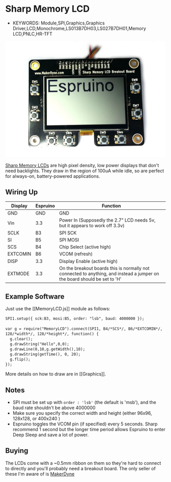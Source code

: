 <!--- Copyright (c) 2013 Gordon Williams, Pur3 Ltd. See the file LICENSE for copying permission. -->
Sharp Memory LCD
================

* KEYWORDS: Module,SPI,Graphics,Graphics Driver,LCD,Monochrome,LS013B7DH03,LS027B7DH01,Memory LCD,PNLC,HR-TFT

![2.7" Memory LCD module](MemoryLCD/400x240.jpg)

[Sharp Memory LCDs](http://www.sharpmemorylcd.com/aboutmemorylcd.html) are high pixel density, low power displays that don't need backlights. They draw in the region of 100uA while idle, so are perfect for always-on, battery-powered applications.

Wiring Up
--------

| Display | Espruino | Function |
|---------|----------|----------|
| GND     | GND      | GND      |
| Vin     | 3.3      | Power In  (Supposedly the 2.7" LCD needs 5v, but it appears to work off 3.3v) |
| SCLK    | B3       | SPI SCK  |
| SI      | B5       | SPI MOSI |
| SCS     | B4       | Chip Select (active high) |
| EXTCOMIN | B6     | VCOM (refresh) |
| DISP    | 3.3     | Display Enable (active high) |
| EXTMODE | 3.3     | On the breakout boards this is normally not connected to anything, and instead a jumper on the board should be set to 'H' |

Example Software
--------------

Just use the [[MemoryLCD.js]] module as follows:

```
SPI1.setup({ sck:B3, mosi:B5, order: "lsb", baud: 4000000 });

var g = require("MemoryLCD").connect(SPI1, B4/*SCS*/, B6/*EXTCOMIN*/, 128/*width*/, 128/*height*/, function() {
  g.clear();
  g.drawString("Hello",0,0);
  g.drawLine(0,10,g.getWidth(),10);
  g.drawString(getTime(), 0, 20);
  g.flip();
});
```

More details on how to draw are in [[Graphics]].

Notes
-----

* SPI must be set up with `order : 'lsb'` (the default is 'msb'), and the baud rate shouldn't be above 4000000
* Make sure you specify the correct width and height (either 96x96, 128x128, or 400x240 )
* Espruino toggles the VCOM pin (if specified) every 5 seconds. Sharp recommend 1 second but the longer time period allows Espruino to enter Deep Sleep and save a lot of power.

Buying
-----

The LCDs come with a ~0.5mm ribbon on them so they're hard to connect to directly and you'll probably need a breakout board. The only seller of these I'm aware of is [MakerDyne](http://www.makerdyne.com/blog/shop/)
